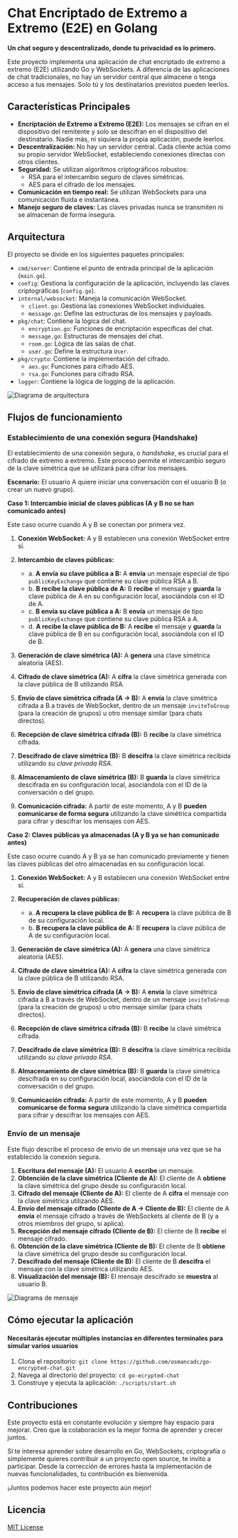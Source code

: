 # Chat Encriptado de Extremo a Extremo (E2E) en Golang

<!-- ![Logo](logo.png) -->
**Un chat seguro y descentralizado, donde tu privacidad es lo primero.** 

Este proyecto implementa una aplicación de chat encriptado de extremo a extremo (E2E) utilizando Go y WebSockets. A diferencia de las aplicaciones de chat tradicionales, no hay un servidor central que almacene o tenga acceso a tus mensajes. Solo tú y los destinatarios previstos pueden leerlos.

## Características Principales

*   **Encriptación de Extremo a Extremo (E2E):** Los mensajes se cifran en el dispositivo del remitente y solo se descifran en el dispositivo del destinatario. Nadie más, ni siquiera la propia aplicación, puede leerlos.
*   **Descentralización:** No hay un servidor central. Cada cliente actúa como su propio servidor WebSocket, estableciendo conexiones directas con otros clientes.
*   **Seguridad:** Se utilizan algoritmos criptográficos robustos:
    *   RSA para el intercambio seguro de claves simétricas.
    *   AES para el cifrado de los mensajes.
*   **Comunicación en tiempo real:** Se utilizan WebSockets para una comunicación fluida e instantánea.
*   **Manejo seguro de claves:** Las claves privadas nunca se transmiten ni se almacenan de forma insegura.

## Arquitectura

El proyecto se divide en los siguientes paquetes principales:

*   `cmd/server`: Contiene el punto de entrada principal de la aplicación (`main.go`).
*   `config`: Gestiona la configuración de la aplicación, incluyendo las claves criptográficas (`config.go`). 
*   `internal/websocket`: Maneja la comunicación WebSocket.
    *   `client.go`: Gestiona las conexiones WebSocket individuales.
    *   `message.go`: Define las estructuras de los mensajes y payloads.
*   `pkg/chat`: Contiene la lógica del chat.
    *   `encryption.go`: Funciones de encriptación específicas del chat.
    *   `message.go`: Estructuras de mensajes del chat.
    *   `room.go`: Lógica de las salas de chat.
    *   `user.go`: Define la estructura `User`.
*   `pkg/crypto`: Contiene la implementación del cifrado.
    *   `aes.go`: Funciones para cifrado AES.
    *   `rsa.go`: Funciones para cifrado RSA.
*   `logger`: Contiene la lógica de logging de la aplicación.

![Diagrama de arquitectura](arquitectura.png)

## Flujos de funcionamiento

### Establecimiento de una conexión segura (Handshake)

El establecimiento de una conexión segura, o *handshake*, es crucial para el cifrado de extremo a extremo. Este proceso permite el intercambio seguro de la clave simétrica que se utilizará para cifrar los mensajes.

**Escenario:** El usuario A quiere iniciar una conversación con el usuario B (o crear un nuevo grupo).

**Caso 1: Intercambio inicial de claves públicas (A y B no se han comunicado antes)**

Este caso ocurre cuando A y B se conectan por primera vez.

1.  **Conexión WebSocket:** A y B establecen una conexión WebSocket entre sí.

2.  **Intercambio de claves públicas:**

    *   a. **A envía su clave pública a B:** A **envía** un mensaje especial de tipo `publicKeyExchange` que contiene su clave pública RSA a B.
    *   b. **B recibe la clave pública de A:** B **recibe** el mensaje y **guarda** la clave pública de A en su configuración local, asociándola con el ID de A.
    *   c. **B envía su clave pública a A:** B **envía** un mensaje de tipo `publicKeyExchange` que contiene su clave pública RSA a A.
    *   d. **A recibe la clave pública de B:** A **recibe** el mensaje y **guarda** la clave pública de B en su configuración local, asociándola con el ID de B.

3.  **Generación de clave simétrica (A):** A **genera** una clave simétrica aleatoria (AES).

4.  **Cifrado de clave simétrica (A):** A **cifra** la clave simétrica generada con la clave pública de B utilizando RSA.

5.  **Envío de clave simétrica cifrada (A -> B):** A **envía** la clave simétrica cifrada a B a través de WebSocket, dentro de un mensaje `inviteToGroup` (para la creación de grupos) u otro mensaje similar (para chats directos).

6.  **Recepción de clave simétrica cifrada (B):** B **recibe** la clave simétrica cifrada.

7.  **Descifrado de clave simétrica (B):** B **descifra** la clave simétrica recibida utilizando *su clave privada RSA*.

8.  **Almacenamiento de clave simétrica (B):** B **guarda** la clave simétrica descifrada en su configuración local, asociándola con el ID de la conversación o del grupo.

9.  **Comunicación cifrada:** A partir de este momento, A y B **pueden comunicarse de forma segura** utilizando la clave simétrica compartida para cifrar y descifrar los mensajes con AES.

**Caso 2: Claves públicas ya almacenadas (A y B ya se han comunicado antes)**

Este caso ocurre cuando A y B ya se han comunicado previamente y tienen las claves públicas del otro almacenadas en su configuración local.

1.  **Conexión WebSocket:** A y B establecen una conexión WebSocket entre sí.

2.  **Recuperación de claves públicas:**

    *   a. **A recupera la clave pública de B:** A **recupera** la clave pública de B de su configuración local.
    *   b. **B recupera la clave pública de A:** B **recupera** la clave pública de A de su configuración local.

3.  **Generación de clave simétrica (A):** A **genera** una clave simétrica aleatoria (AES).

4.  **Cifrado de clave simétrica (A):** A **cifra** la clave simétrica generada con la clave pública de B utilizando RSA.

5.  **Envío de clave simétrica cifrada (A -> B):** A **envía** la clave simétrica cifrada a B a través de WebSocket, dentro de un mensaje `inviteToGroup` (para la creación de grupos) u otro mensaje similar (para chats directos).

6.  **Recepción de clave simétrica cifrada (B):** B **recibe** la clave simétrica cifrada.

7.  **Descifrado de clave simétrica (B):** B **descifra** la clave simétrica recibida utilizando *su clave privada RSA*.

8.  **Almacenamiento de clave simétrica (B):** B **guarda** la clave simétrica descifrada en su configuración local, asociándola con el ID de la conversación o del grupo.

9.  **Comunicación cifrada:** A partir de este momento, A y B **pueden comunicarse de forma segura** utilizando la clave simétrica compartida para cifrar y descifrar los mensajes con AES.

### Envío de un mensaje

Este flujo describe el proceso de envío de un mensaje una vez que se ha establecido la conexión segura.

1.  **Escritura del mensaje (A):** El usuario A **escribe** un mensaje.
2.  **Obtención de la clave simétrica (Cliente de A):** El cliente de A **obtiene** la clave simétrica del grupo desde su configuración local.
3.  **Cifrado del mensaje (Cliente de A):** El cliente de A **cifra** el mensaje con la clave simétrica utilizando AES.
4.  **Envío del mensaje cifrado (Cliente de A -> Cliente de B):** El cliente de A **envía** el mensaje cifrado a través de WebSockets al cliente de B (y a otros miembros del grupo, si aplica).
5.  **Recepción del mensaje cifrado (Cliente de B):** El cliente de B **recibe** el mensaje cifrado.
6.  **Obtención de la clave simétrica (Cliente de B):** El cliente de B **obtiene** la clave simétrica del grupo desde su configuración local.
7.  **Descifrado del mensaje (Cliente de B):** El cliente de B **descifra** el mensaje con la clave simétrica utilizando AES.
8.  **Visualización del mensaje (B):** El mensaje descifrado se **muestra** al usuario B.

![Diagrama de mensaje](flujo.png)

## Cómo ejecutar la aplicación

#### Necesitarás ejecutar múltiples instancias en diferentes terminales para simular varios usuarios

1.  Clona el repositorio: `git clone https://github.com/osmancadc/go-encrypted-chat.git`
2.  Navega al directorio del proyecto: `cd go-ecrypted-chat`
3.  Construye y ejecuta la aplicación: `./scripts/start.sh`


## Contribuciones

Este proyecto está en constante evolución y siempre hay espacio para mejorar. Creo que la colaboración es la mejor forma de aprender y crecer juntos.

Si te interesa aprender sobre desarrollo en Go, WebSockets, criptografía o simplemente quieres contribuir a un proyecto open source, te invito a participar. Desde la corrección de errores hasta la implementación de nuevas funcionalidades, tu contribución es bienvenida. 

¡Juntos podemos hacer este proyecto aún mejor!

## Licencia

[MIT License](https://opensource.org/licenses/MIT)